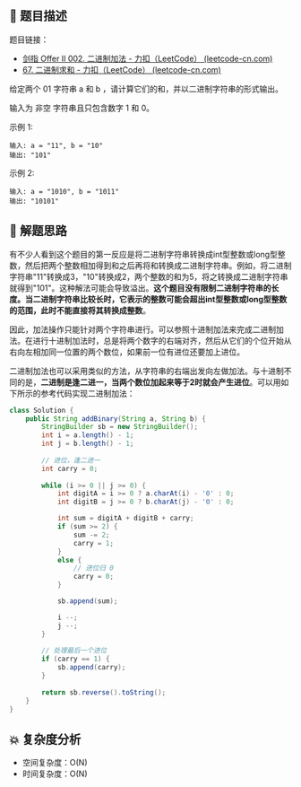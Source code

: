 ## 📃 题目描述

题目链接：

- [剑指 Offer II 002. 二进制加法 - 力扣（LeetCode） (leetcode-cn.com)](https://leetcode-cn.com/problems/JFETK5/)
- [67. 二进制求和 - 力扣（LeetCode） (leetcode-cn.com)](https://leetcode-cn.com/problems/add-binary/)

给定两个 01 字符串 a 和 b ，请计算它们的和，并以二进制字符串的形式输出。

输入为 非空 字符串且只包含数字 1 和 0。

示例 1:

```
输入: a = "11", b = "10"
输出: "101"
```

示例 2:

```
输入: a = "1010", b = "1011"
输出: "10101"
```

## 🔔 解题思路

有不少人看到这个题目的第一反应是将二进制字符串转换成int型整数或long型整数，然后把两个整数相加得到和之后再将和转换成二进制字符串。例如，将二进制字符串"11"转换成3，"10"转换成2，两个整数的和为5，将之转换成二进制字符串就得到"101"。这种解法可能会导致溢出。**这个题目没有限制二进制字符串的长度。当二进制字符串比较长时，它表示的整数可能会超出int型整数或long型整数的范围，此时不能直接将其转换成整数**。

因此，加法操作只能针对两个字符串进行。可以参照十进制加法来完成二进制加法。在进行十进制加法时，总是将两个数字的右端对齐，然后从它们的个位开始从右向左相加同一位置的两个数位，如果前一位有进位还要加上进位。

二进制加法也可以采用类似的方法，从字符串的右端出发向左做加法。与十进制不同的是，**二进制是逢二进一，当两个数位加起来等于2时就会产生进位**。可以用如下所示的参考代码实现二进制加法：


```java
class Solution {
    public String addBinary(String a, String b) {
        StringBuilder sb = new StringBuilder();
        int i = a.length() - 1;
        int j = b.length() - 1;
        
        // 进位，逢二进一
        int carry = 0;
        
        while (i >= 0 || j >= 0) {
            int digitA = i >= 0 ? a.charAt(i) - '0' : 0;
            int digitB = j >= 0 ? b.charAt(j) - '0' : 0;

            int sum = digitA + digitB + carry;
            if (sum >= 2) {
                sum -= 2;
                carry = 1;
            }
            else {
                // 进位归 0
                carry = 0;
            }

            sb.append(sum);

            i --;
            j --;
        }
        
        // 处理最后一个进位
        if (carry == 1) {
            sb.append(carry);
        }
        
        return sb.reverse().toString();
    }
}
```

## 💥 复杂度分析

- 空间复杂度：O(N)
- 时间复杂度：O(N)

